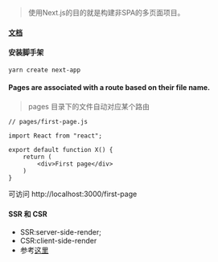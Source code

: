 > 使用Next.js的目的就是构建非SPA的多页面项目。

#### [文档](https://nextjs.org/learn/basics/create-nextjs-app/setup)

#### 安装脚手架
```
yarn create next-app
```

#### Pages are associated with a route based on their file name.
> pages 目录下的文件自动对应某个路由
```
// pages/first-page.js

import React from "react";

export default function X() {
    return (
        <div>First page</div>
    )
}
```
可访问 http://localhost:3000/first-page

#### SSR 和 CSR
* SSR:server-side-render;
* CSR:client-side-render
* 参考[这里](https://juejin.im/entry/58f49c20ac502e006c3a614e)


